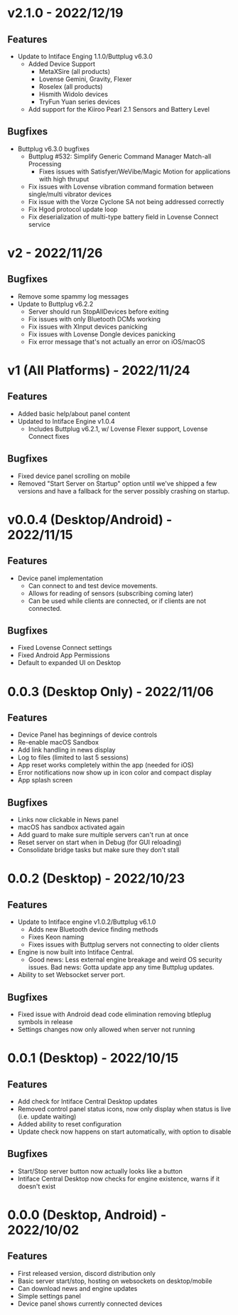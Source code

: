# v2.1.0 - 2022/12/19

## Features

- Update to Intiface Enging 1.1.0/Buttplug v6.3.0
  - Added Device Support
    - MetaXSire (all products)
    - Lovense Gemini, Gravity, Flexer
    - Roselex (all products)
    - Hismith Widolo devices
    - TryFun Yuan series devices
  - Add support for the Kiiroo Pearl 2.1 Sensors and Battery Level

## Bugfixes

- Buttplug v6.3.0 bugfixes
  - Buttplug #532: Simplify Generic Command Manager Match-all Processing
    - Fixes issues with Satisfyer/WeVibe/Magic Motion for applications with high thruput
  - Fix issues with Lovense vibration command formation between single/multi vibrator devices
  - Fix issue with the Vorze Cyclone SA not being addressed correctly
  - Fix Hgod protocol update loop
  - Fix deserialization of multi-type battery field in Lovense Connect service

# v2 - 2022/11/26

## Bugfixes

- Remove some spammy log messages
- Update to Buttplug v6.2.2
  - Server should run StopAllDevices before exiting
  - Fix issues with only Bluetooth DCMs working
  - Fix issues with XInput devices panicking
  - Fix issues with Lovense Dongle devices panicking
  - Fix error message that's not actually an error on iOS/macOS

# v1 (All Platforms) - 2022/11/24

## Features

- Added basic help/about panel content
- Updated to Intiface Engine v1.0.4
  - Includes Buttplug v6.2.1, w/ Lovense Flexer support, Lovense Connect fixes

## Bugfixes

- Fixed device panel scrolling on mobile
- Removed "Start Server on Startup" option until we've shipped a few versions and have a fallback
  for the server possibly crashing on startup.

# v0.0.4 (Desktop/Android) - 2022/11/15

## Features

- Device panel implementation
  - Can connect to and test device movements.
  - Allows for reading of sensors (subscribing coming later)
  - Can be used while clients are connected, or if clients are not connected.

## Bugfixes

- Fixed Lovense Connect settings
- Fixed Android App Permissions
- Default to expanded UI on Desktop

# 0.0.3 (Desktop Only) - 2022/11/06

## Features

- Device Panel has beginnings of device controls
- Re-enable macOS Sandbox
- Add link handling in news display
- Log to files (limited to last 5 sessions)
- App reset works completely within the app (needed for iOS)
- Error notifications now show up in icon color and compact display
- App splash screen

## Bugfixes

- Links now clickable in News panel
- macOS has sandbox activated again
- Add guard to make sure multiple servers can't run at once
- Reset server on start when in Debug (for GUI reloading)
- Consolidate bridge tasks but make sure they don't stall

# 0.0.2 (Desktop) - 2022/10/23

## Features

- Update to Intiface engine v1.0.2/Buttplug v6.1.0
  - Adds new Bluetooth device finding methods
  - Fixes Keon naming
  - Fixes issues with Buttplug servers not connecting to older clients
- Engine is now built into Intiface Central.
  - Good news: Less external engine breakage and weird OS security issues. Bad news: Gotta update
    app any time Buttplug updates.
- Ability to set Websocket server port.

## Bugfixes

- Fixed issue with Android dead code elimination removing btleplug symbols in release
- Settings changes now only allowed when server not running

# 0.0.1 (Desktop) - 2022/10/15

## Features

- Add check for Intiface Central Desktop updates
- Removed control panel status icons, now only display when status is live (i.e. update waiting)
- Added ability to reset configuration
- Update check now happens on start automatically, with option to disable

## Bugfixes

- Start/Stop server button now actually looks like a button
- Intiface Central Desktop now checks for engine existence, warns if it doesn't exist

# 0.0.0 (Desktop, Android) - 2022/10/02

## Features

- First released version, discord distribution only
- Basic server start/stop, hosting on websockets on desktop/mobile
- Can download news and engine updates
- Simple settings panel
- Device panel shows currently connected devices
